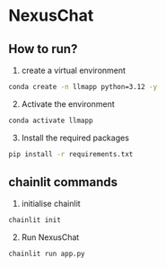 # NexusChat

## How to run?

1.  create a virtual environment

```bash
conda create -n llmapp python=3.12 -y

```

2. Activate the environment

 ```bash
conda activate llmapp

```

3. Install the required packages

```bash
pip install -r requirements.txt

```
## chainlit commands

1. initialise chainlit

```bash
chainlit init

```
2. Run NexusChat

```bash
chainlit run app.py

```